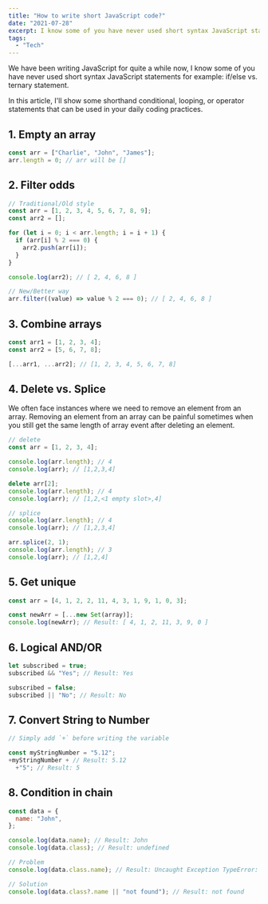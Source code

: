 ```yaml
---
title: "How to write short JavaScript code?"
date: "2021-07-28"
excerpt: I know some of you have never used short syntax JavaScript statements for example if/else vs. ternary statement.
tags:
  - "Tech"
---
```


We have been writing JavaScript for quite a while now, I know some of you have never used short syntax JavaScript statements for example: if/else vs. ternary statement.

In this article, I'll show some shorthand conditional, looping, or operator statements that can be used in your daily coding practices.

## 1\. Empty an array

```js
const arr = ["Charlie", "John", "James"];
arr.length = 0; // arr will be []
```

## 2\. Filter odds

```js
// Traditional/Old style
const arr = [1, 2, 3, 4, 5, 6, 7, 8, 9];
const arr2 = [];

for (let i = 0; i < arr.length; i = i + 1) {
  if (arr[i] % 2 === 0) {
    arr2.push(arr[i]);
  }
}

console.log(arr2); // [ 2, 4, 6, 8 ]

// New/Better way
arr.filter((value) => value % 2 === 0); // [ 2, 4, 6, 8 ]
```

## 3\. Combine arrays

```js
const arr1 = [1, 2, 3, 4];
const arr2 = [5, 6, 7, 8];

[...arr1, ...arr2]; // [1, 2, 3, 4, 5, 6, 7, 8]
```

## 4\. Delete vs. Splice

We often face instances where we need to remove an element from an array. Removing an element from an array can be painful sometimes when you still get the same length of array event after deleting an element.

```js
// delete
const arr = [1, 2, 3, 4];

console.log(arr.length); // 4
console.log(arr); // [1,2,3,4]

delete arr[2];
console.log(arr.length); // 4
console.log(arr); // [1,2,<1 empty slot>,4]

// splice
console.log(arr.length); // 4
console.log(arr); // [1,2,3,4]

arr.splice(2, 1);
console.log(arr.length); // 3
console.log(arr); // [1,2,4]
```

## 5\. Get unique

```js
const arr = [4, 1, 2, 2, 11, 4, 3, 1, 9, 1, 0, 3];

const newArr = [...new Set(array)];
console.log(newArr); // Result: [ 4, 1, 2, 11, 3, 9, 0 ]
```

## 6\. Logical AND/OR

```js
let subscribed = true;
subscribed && "Yes"; // Result: Yes

subscribed = false;
subscribed || "No"; // Result: No
```

## 7\. Convert String to Number

```js
// Simply add `+` before writing the variable

const myStringNumber = "5.12";
+myStringNumber + // Result: 5.12
  +"5"; // Result: 5
```

## 8\. Condition in chain

```js
const data = {
  name: "John",
};

console.log(data.name); // Result: John
console.log(data.class); // Result: undefined

// Problem
console.log(data.class.name); // Result: Uncaught Exception TypeError: data.class is undefined

// Solution
console.log(data.class?.name || "not found"); // Result: not found
```
